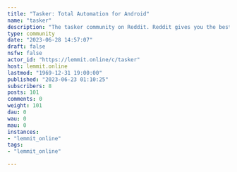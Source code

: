 ```yaml
---
title: "Tasker: Total Automation for Android" 
name: "tasker"
description: "The tasker community on Reddit. Reddit gives you the best of the internet in one place."
type: community
date: "2023-06-28 14:57:07"
draft: false
nsfw: false
actor_id: "https://lemmit.online/c/tasker"
host: lemmit.online
lastmod: "1969-12-31 19:00:00"
published: "2023-06-23 01:10:25"
subscribers: 8
posts: 101
comments: 0
weight: 101
dau: 0
wau: 0
mau: 0
instances:
- "lemmit_online"
tags: 
- "lemmit_online"

---
```

